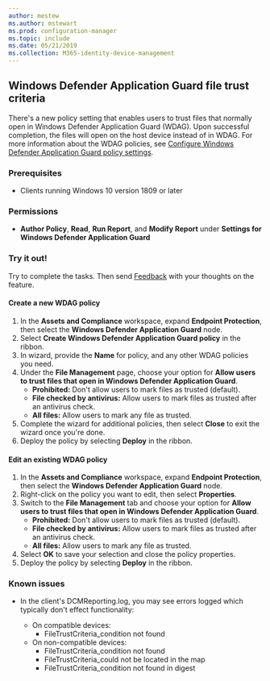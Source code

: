 ```yaml
---
author: mestew
ms.author: mstewart
ms.prod: configuration-manager
ms.topic: include
ms.date: 05/21/2019
ms.collection: M365-identity-device-management
---
```


## <a name="bkmk_wdag"></a> Windows Defender Application Guard file trust criteria

<!--3555858-->
There's a new policy setting that enables users to trust files that normally open in Windows Defender Application Guard (WDAG). Upon successful completion, the files will open on the host device instead of in WDAG. For more information about the WDAG policies, see [Configure Windows Defender Application Guard policy settings](https://docs.microsoft.com/windows/security/threat-protection/windows-defender-application-guard/configure-wd-app-guard).

### Prerequisites

- Clients running Windows 10 version 1809 or later

### Permissions

- **Author Policy**, **Read**, **Run Report**, and **Modify Report** under **Settings for Windows Defender Application Guard**

### Try it out!

Try to complete the tasks. Then send [Feedback](/sccm/core/understand/find-help#product-feedback) with your thoughts on the feature.

#### Create a new WDAG policy

1. In the **Assets and Compliance** workspace, expand **Endpoint Protection**, then select the **Windows Defender Application Guard** node.
1. Select **Create Windows Defender Application Guard policy** in the ribbon.
1. In wizard, provide the **Name** for policy, and any other WDAG policies you need.
1. Under the **File Management** page, choose your option for **Allow users to trust files that open in Windows Defender Application Guard**.
     - **Prohibited:** Don't allow users to mark files as trusted (default).
     - **File checked by antivirus:** Allow users to mark files as trusted after an antivirus check.
     - **All files:** Allow users to mark any file as trusted.
1. Complete the wizard for additional policies, then select **Close** to exit the wizard once you're done.
1. Deploy the policy by selecting **Deploy** in the ribbon.

#### Edit an existing WDAG policy

1. In the **Assets and Compliance** workspace, expand **Endpoint Protection**, then select the **Windows Defender Application Guard** node.
1. Right-click on the policy you want to edit, then select **Properties**.
1. Switch to the **File Management** tab and choose your option for **Allow users to trust files that open in Windows Defender Application Guard**.
     - **Prohibited:** Don't allow users to mark files as trusted (default).
     - **File checked by antivirus:** Allow users to mark files as trusted after an antivirus check.
     - **All files:** Allow users to mark any file as trusted.
1. Select **OK** to save your selection and close the policy properties.
1. Deploy the policy by selecting **Deploy** in the ribbon.


### Known issues

- In the client's DCMReporting.log, you may see errors logged which typically don't effect functionality:

  - On compatible devices:
    - FileTrustCriteria_condition not found
  - On non-compatible devices:
    - FileTrustCriteria_condition not found
    - FileTrustCriteria_could not be located in the map
    - FileTrustCriteria_condition not found in digest
